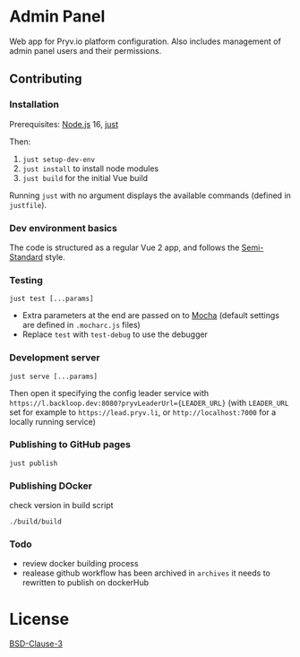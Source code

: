 # Admin Panel

Web app for Pryv.io platform configuration.
Also includes management of admin panel users and their permissions.

## Contributing

### Installation

Prerequisites: [Node.js](https://nodejs.org/en/download/) 16, [just](https://github.com/casey/just#installation)

Then:
1. `just setup-dev-env`
2. `just install` to install node modules
3. `just build` for the initial Vue build

Running `just` with no argument displays the available commands (defined in `justfile`).

### Dev environment basics

The code is structured as a regular Vue 2 app, and follows the [Semi-Standard](https://github.com/standard/semistandard) style.

### Testing

```
just test [...params]
```
- Extra parameters at the end are passed on to [Mocha](https://mochajs.org/) (default settings are defined in `.mocharc.js` files)
- Replace `test` with `test-debug` to use the debugger

### Development server

```
just serve [...params]
```
Then open it specifying the config leader service with `https://l.backloop.dev:8080?pryvLeaderUrl={LEADER_URL}` (with `LEADER_URL` set for example to `https://lead.pryv.li`, or `http://localhost:7000` for a locally running service)

### Publishing to GitHub pages

```
just publish
```

### Publishing DOcker
check version in build script

`./build/build`

### Todo 
- review docker building process
- realease github workflow has been archived in `archives` it needs to rewritten to publish on dockerHub


# License

[BSD-Clause-3](LICENSE)
